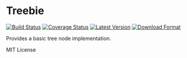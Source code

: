 

Treebie
====================================================

[![Build Status](https://travis-ci.org/twneale/treebie.svg?branch=master)](https://travis-ci.org/twneale/treebie)
[![Coverage Status](https://coveralls.io/repos/twneale/treebie/badge.png?branch=master)](https://coveralls.io/r/twneale/treebie?branch=master)
[![Latest Version](https://pypip.in/version/treebie/badge.png)](https://pypi.python.org/pypi/treebie/)
[![Download Format](https://pypip.in/format/treebie/badge.png)](https://pypi.python.org/pypi/treebie/)

Provides a basic tree node implementation.

MIT License